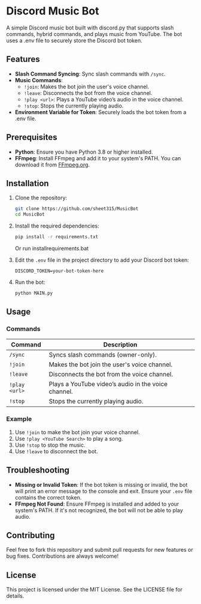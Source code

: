 
# Discord Music Bot

A simple Discord music bot built with discord.py that supports slash commands, hybrid commands, and plays music from YouTube. The bot uses a .env file to securely store the Discord bot token.

## Features
- **Slash Command Syncing**: Sync slash commands with `/sync`.
- **Music Commands**:
  - `!join`: Makes the bot join the user's voice channel.
  - `!leave`: Disconnects the bot from the voice channel.
  - `!play <url>`: Plays a YouTube video’s audio in the voice channel.
  - `!stop`: Stops the currently playing audio.
- **Environment Variable for Token**: Securely loads the bot token from a .env file.

## Prerequisites
- **Python**: Ensure you have Python 3.8 or higher installed.
- **FFmpeg**: Install FFmpeg and add it to your system's PATH. You can download it from [FFmpeg.org](https://ffmpeg.org/).

## Installation
1. Clone the repository:
   ```bash
   git clone https://github.com/sheet315/MusicBot
   cd MusicBot
   ```
2. Install the required dependencies:
   ```bash
   pip install -r requirements.txt
   ```
   Or run installrequirements.bat
   
3. Edit the `.env` file in the project directory to add your Discord bot token:
   ```
   DISCORD_TOKEN=your-bot-token-here
   ```
4. Run the bot:
   ```bash
   python MAIN.py
   ```

## Usage

### Commands

| Command            | Description                                           |
|--------------------|-------------------------------------------------------|
| `/sync`            | Syncs slash commands (owner-only).                    |
| `!join`            | Makes the bot join the user's voice channel.          |
| `!leave`           | Disconnects the bot from the voice channel.           |
| `!play <url>`      | Plays a YouTube video’s audio in the voice channel.   |
| `!stop`            | Stops the currently playing audio.                    |

### Example
1. Use `!join` to make the bot join your voice channel.
2. Use `!play <YouTube Search>` to play a song.
3. Use `!stop` to stop the music.
4. Use `!leave` to disconnect the bot.

## Troubleshooting

- **Missing or Invalid Token**: If the bot token is missing or invalid, the bot will print an error message to the console and exit. Ensure your `.env` file contains the correct token.
- **FFmpeg Not Found**: Ensure FFmpeg is installed and added to your system's PATH. If it's not recognized, the bot will not be able to play audio.

## Contributing

Feel free to fork this repository and submit pull requests for new features or bug fixes. Contributions are always welcome!

## License

This project is licensed under the MIT License. See the LICENSE file for details.

